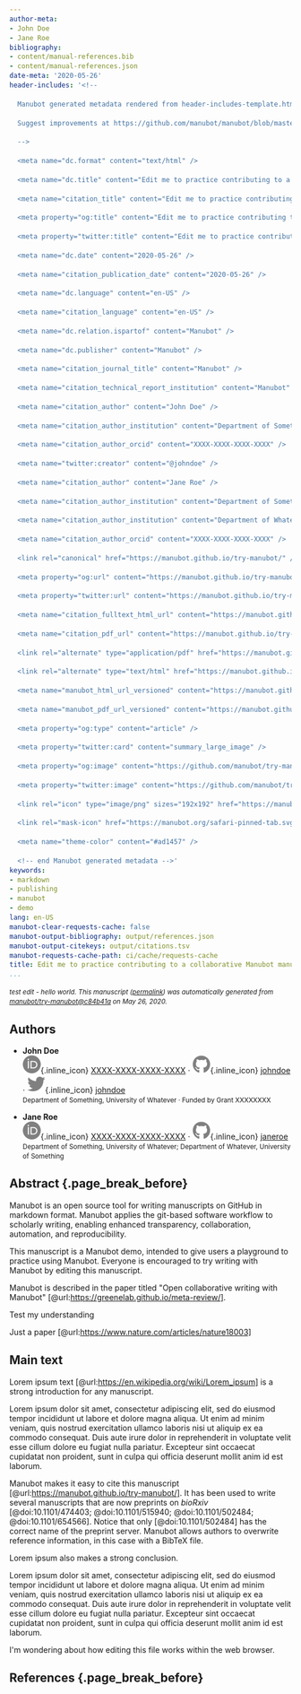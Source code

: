 ```yaml
---
author-meta:
- John Doe
- Jane Roe
bibliography:
- content/manual-references.bib
- content/manual-references.json
date-meta: '2020-05-26'
header-includes: '<!--

  Manubot generated metadata rendered from header-includes-template.html.

  Suggest improvements at https://github.com/manubot/manubot/blob/master/manubot/process/header-includes-template.html

  -->

  <meta name="dc.format" content="text/html" />

  <meta name="dc.title" content="Edit me to practice contributing to a collaborative Manubot manuscript" />

  <meta name="citation_title" content="Edit me to practice contributing to a collaborative Manubot manuscript" />

  <meta property="og:title" content="Edit me to practice contributing to a collaborative Manubot manuscript" />

  <meta property="twitter:title" content="Edit me to practice contributing to a collaborative Manubot manuscript" />

  <meta name="dc.date" content="2020-05-26" />

  <meta name="citation_publication_date" content="2020-05-26" />

  <meta name="dc.language" content="en-US" />

  <meta name="citation_language" content="en-US" />

  <meta name="dc.relation.ispartof" content="Manubot" />

  <meta name="dc.publisher" content="Manubot" />

  <meta name="citation_journal_title" content="Manubot" />

  <meta name="citation_technical_report_institution" content="Manubot" />

  <meta name="citation_author" content="John Doe" />

  <meta name="citation_author_institution" content="Department of Something, University of Whatever" />

  <meta name="citation_author_orcid" content="XXXX-XXXX-XXXX-XXXX" />

  <meta name="twitter:creator" content="@johndoe" />

  <meta name="citation_author" content="Jane Roe" />

  <meta name="citation_author_institution" content="Department of Something, University of Whatever" />

  <meta name="citation_author_institution" content="Department of Whatever, University of Something" />

  <meta name="citation_author_orcid" content="XXXX-XXXX-XXXX-XXXX" />

  <link rel="canonical" href="https://manubot.github.io/try-manubot/" />

  <meta property="og:url" content="https://manubot.github.io/try-manubot/" />

  <meta property="twitter:url" content="https://manubot.github.io/try-manubot/" />

  <meta name="citation_fulltext_html_url" content="https://manubot.github.io/try-manubot/" />

  <meta name="citation_pdf_url" content="https://manubot.github.io/try-manubot/manuscript.pdf" />

  <link rel="alternate" type="application/pdf" href="https://manubot.github.io/try-manubot/manuscript.pdf" />

  <link rel="alternate" type="text/html" href="https://manubot.github.io/try-manubot/v/c84b41ac9bd39dc7f1f5f85f6bdf5668d2aa667e/" />

  <meta name="manubot_html_url_versioned" content="https://manubot.github.io/try-manubot/v/c84b41ac9bd39dc7f1f5f85f6bdf5668d2aa667e/" />

  <meta name="manubot_pdf_url_versioned" content="https://manubot.github.io/try-manubot/v/c84b41ac9bd39dc7f1f5f85f6bdf5668d2aa667e/manuscript.pdf" />

  <meta property="og:type" content="article" />

  <meta property="twitter:card" content="summary_large_image" />

  <meta property="og:image" content="https://github.com/manubot/try-manubot/raw/c84b41ac9bd39dc7f1f5f85f6bdf5668d2aa667e/thumbnail.png" />

  <meta property="twitter:image" content="https://github.com/manubot/try-manubot/raw/c84b41ac9bd39dc7f1f5f85f6bdf5668d2aa667e/thumbnail.png" />

  <link rel="icon" type="image/png" sizes="192x192" href="https://manubot.org/favicon-192x192.png" />

  <link rel="mask-icon" href="https://manubot.org/safari-pinned-tab.svg" color="#ad1457" />

  <meta name="theme-color" content="#ad1457" />

  <!-- end Manubot generated metadata -->'
keywords:
- markdown
- publishing
- manubot
- demo
lang: en-US
manubot-clear-requests-cache: false
manubot-output-bibliography: output/references.json
manubot-output-citekeys: output/citations.tsv
manubot-requests-cache-path: ci/cache/requests-cache
title: Edit me to practice contributing to a collaborative Manubot manuscript
...
```







<small><em>
test edit - hello world. This manuscript
([permalink](https://manubot.github.io/try-manubot/v/c84b41ac9bd39dc7f1f5f85f6bdf5668d2aa667e/))
was automatically generated
from [manubot/try-manubot@c84b41a](https://github.com/manubot/try-manubot/tree/c84b41ac9bd39dc7f1f5f85f6bdf5668d2aa667e)
on May 26, 2020.
</em></small>

## Authors



+ **John Doe**<br>
    ![ORCID icon](images/orcid.svg){.inline_icon}
    [XXXX-XXXX-XXXX-XXXX](https://orcid.org/XXXX-XXXX-XXXX-XXXX)
    · ![GitHub icon](images/github.svg){.inline_icon}
    [johndoe](https://github.com/johndoe)
    · ![Twitter icon](images/twitter.svg){.inline_icon}
    [johndoe](https://twitter.com/johndoe)<br>
  <small>
     Department of Something, University of Whatever
     · Funded by Grant XXXXXXXX
  </small>

+ **Jane Roe**<br>
    ![ORCID icon](images/orcid.svg){.inline_icon}
    [XXXX-XXXX-XXXX-XXXX](https://orcid.org/XXXX-XXXX-XXXX-XXXX)
    · ![GitHub icon](images/github.svg){.inline_icon}
    [janeroe](https://github.com/janeroe)<br>
  <small>
     Department of Something, University of Whatever; Department of Whatever, University of Something
  </small>



## Abstract {.page_break_before}

Manubot is an open source tool for writing manuscripts on GitHub in markdown format.
Manubot applies the git-based software workflow to scholarly writing, enabling enhanced transparency, collaboration, automation, and reproducibility.

This manuscript is a Manubot demo, intended to give users a playground to practice using Manubot.
Everyone is encouraged to try writing with Manubot by editing this manuscript.

Manubot is described in the paper titled "Open collaborative writing with Manubot" [@url:https://greenelab.github.io/meta-review/].

Test my understanding

Just a paper [@url:https://www.nature.com/articles/nature18003]


## Main text

Lorem ipsum text [@url:https://en.wikipedia.org/wiki/Lorem_ipsum] is a strong introduction for any manuscript.

Lorem ipsum dolor sit amet, consectetur adipiscing elit, sed do eiusmod tempor incididunt ut labore et dolore magna aliqua.
Ut enim ad minim veniam, quis nostrud exercitation ullamco laboris nisi ut aliquip ex ea commodo consequat.
Duis aute irure dolor in reprehenderit in voluptate velit esse cillum dolore eu fugiat nulla pariatur.
Excepteur sint occaecat cupidatat non proident, sunt in culpa qui officia deserunt mollit anim id est laborum.

Manubot makes it easy to cite this manuscript [@url:https://manubot.github.io/try-manubot/].
It has been used to write several manuscripts that are now preprints on _bioRxiv_ [@doi:10.1101/474403; @doi:10.1101/515940; @doi:10.1101/502484; @doi:10.1101/654566].
Notice that only [@doi:10.1101/502484] has the correct name of the preprint server.
Manubot allows authors to overwrite reference information, in this case with a BibTeX file.

Lorem ipsum also makes a strong conclusion.

Lorem ipsum dolor sit amet, consectetur adipiscing elit, sed do eiusmod tempor incididunt ut labore et dolore magna aliqua.
Ut enim ad minim veniam, quis nostrud exercitation ullamco laboris nisi ut aliquip ex ea commodo consequat.
Duis aute irure dolor in reprehenderit in voluptate velit esse cillum dolore eu fugiat nulla pariatur.
Excepteur sint occaecat cupidatat non proident, sunt in culpa qui officia deserunt mollit anim id est laborum.

I'm wondering about how editing this file works within the web browser.


## References {.page_break_before}

<!-- Explicitly insert bibliography here -->
<div id="refs"></div>
